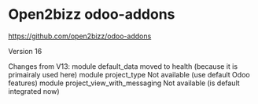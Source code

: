 # Open2bizz odoo-addons

https://github.com/open2bizz/odoo-addons

Version 16

Changes from V13:
module default_data moved to health (because it is primairaly used here)
module project_type Not available (use default Odoo features)
module project_view_with_messaging Not available (is default integrated now)

